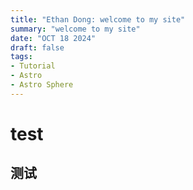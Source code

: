 ```yaml
---
title: "Ethan Dong: welcome to my site"
summary: "welcome to my site"
date: "OCT 18 2024"
draft: false
tags:
- Tutorial
- Astro
- Astro Sphere
---
```


# test
## 测试